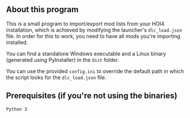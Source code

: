 ## About this program
This is a small program to import/export mod lists from your HOI4 installation, which is achieved by modifying the launcher's ``dlc_load.json`` file.
In order for this to work, you need to have all mods you're importing installed.

You can find a standalone Windows executable and a Linux binary (generated using PyInstaller) in the ``dist`` folder.

You can use the provided ``config.ini`` to override the default path in which the script looks for the ``dlc_load.json`` file.

## Prerequisites (if you're not using the binaries)
``Python 3``